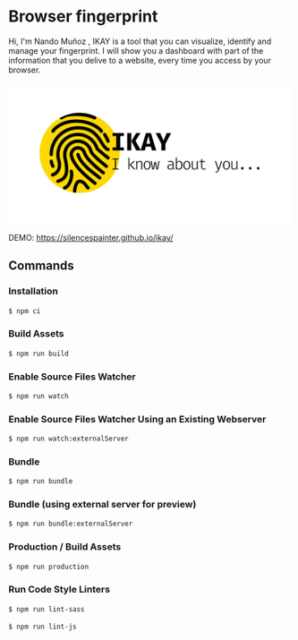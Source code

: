 # Browser fingerprint

Hi, I'm Nando Muñoz , IKAY is a tool that you can visualize, identify and manage your fingerprint. I will show you a dashboard with part of the information that you delive to a website, every time you access by your browser.

![Repo IKAY image ](src/images/repo.jpg)

DEMO: https://silencespainter.github.io/ikay/

## Commands

### Installation

```sh
$ npm ci
```

### Build Assets

```sh
$ npm run build
```

### Enable Source Files Watcher

```sh
$ npm run watch
```

### Enable Source Files Watcher Using an Existing Webserver

```sh
$ npm run watch:externalServer
```

### Bundle

```sh
$ npm run bundle
```

### Bundle (using external server for preview)

```sh
$ npm run bundle:externalServer
```

### Production / Build Assets

```sh
$ npm run production
```

### Run Code Style Linters

```sh
$ npm run lint-sass
```

```sh
$ npm run lint-js
```
